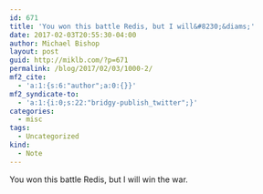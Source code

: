 ```yaml
---
id: 671
title: 'You won this battle Redis, but I will&#8230;&diams;'
date: 2017-02-03T20:55:30-04:00
author: Michael Bishop
layout: post
guid: http://miklb.com/?p=671
permalink: /blog/2017/02/03/1000-2/
mf2_cite:
  - 'a:1:{s:6:"author";a:0:{}}'
mf2_syndicate-to:
  - 'a:1:{i:0;s:22:"bridgy-publish_twitter";}'
categories:
  - misc
tags:
  - Uncategorized
kind:
  - Note
---
```

You won this battle Redis, but I will win the war. 